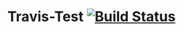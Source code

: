 Travis-Test
[![Build Status](https://travis-ci.org/yume190/Travis-Test.svg?branch=master)](https://travis-ci.org/yume190/Travis-Test)
===========
